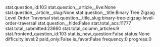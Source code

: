 stat.question_id:103
stat.question__article__live:None
stat.question__article__slug:None
stat.question__title:Binary Tree Zigzag Level Order Traversal
stat.question__title_slug:binary-tree-zigzag-level-order-traversal
stat.question__hide:False
stat.total_acs:11777
stat.total_submitted:23660
stat.total_column_articles:9
stat.frontend_question_id:103
stat.is_new_question:False
status:None
difficulty.level:2
paid_only:False
is_favor:False
frequency:0
progress:0
